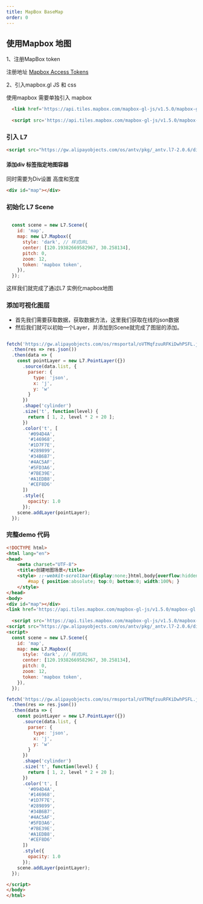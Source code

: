 ```yaml
---
title: MapBox BaseMap
order: 0
---
```


## 使用Mapbox 地图

1、注册MapBox token

   注册地址 [Mapbox Access Tokens](https://docs.mapbox.com/help/how-mapbox-works/access-tokens/#creating-and-managing-access-tokens)

2、引入mapbox.gl JS 和 css

使用mapbox 需要单独引入 mapbox

```html
  <link href='https://api.tiles.mapbox.com/mapbox-gl-js/v1.5.0/mapbox-gl.css' rel='stylesheet' />
  
  <script src='https://api.tiles.mapbox.com/mapbox-gl-js/v1.5.0/mapbox-gl.js'></script>
```


### 引入 L7 


```html
<script src="https://gw.alipayobjects.com/os/antv/pkg/_antv.l7-2.0.6/dist/l7.js"></script>
```


####  添加div 标签指定地图容器

同时需要为Div设置 高度和宽度

``` html
<div id="map"></div>
````

### 初始化 L7 Scene


```javascript

  const scene = new L7.Scene({
    id: 'map',
    map: new L7.Mapbox({
      style: 'dark', // 样式URL
      center: [120.19382669582967, 30.258134],
      pitch: 0,
      zoom: 12,
      token: 'mapbox token',
    }),
  });

```

这样我们就完成了通过L7 实例化mapbox地图


### 添加可视化图层


- 首先我们需要获取数据，获取数据方法，这里我们获取在线的json数据
- 然后我们就可以初始一个Layer，并添加到Scene就完成了图层的添加。

```javascript

fetch('https://gw.alipayobjects.com/os/rmsportal/oVTMqfzuuRFKiDwhPSFL.json')
  .then(res => res.json())
  .then(data => {
    const pointLayer = new L7.PointLayer({})
      .source(data.list, {
        parser: {
          type: 'json',
          x: 'j',
          y: 'w'
        }
      })
      .shape('cylinder')
      .size('t', function(level) {
        return [ 1, 2, level * 2 + 20 ];
      })
      .color('t', [
        '#094D4A',
        '#146968',
        '#1D7F7E',
        '#289899',
        '#34B6B7',
        '#4AC5AF',
        '#5FD3A6',
        '#7BE39E',
        '#A1EDB8',
        '#CEF8D6'
      ])
      .style({
        opacity: 1.0
      });
    scene.addLayer(pointLayer);
  });

  ```


### 完整demo 代码

```html
<!DOCTYPE html>
<html lang="en">
<head>
    <meta charset="UTF-8">
    <title>创建地图场景</title>
    <style> ::-webkit-scrollbar{display:none;}html,body{overflow:hidden;margin:0;}
    	#map { position:absolute; top:0; bottom:0; width:100%; }
    </style>
</head>
<body>
<div id="map"></div>
<link href='https://api.tiles.mapbox.com/mapbox-gl-js/v1.5.0/mapbox-gl.css' rel='stylesheet' />
  
  <script src='https://api.tiles.mapbox.com/mapbox-gl-js/v1.5.0/mapbox-gl.js'></script>
<script src="https://gw.alipayobjects.com/os/antv/pkg/_antv.l7-2.0.6/dist/l7.js"></script>
<script>
  const scene = new L7.Scene({
    id: 'map',
    map: new L7.Mapbox({
      style: 'dark', // 样式URL
      center: [120.19382669582967, 30.258134],
      pitch: 0,
      zoom: 12,
      token: 'mapbox token',
    }),
  });

fetch('https://gw.alipayobjects.com/os/rmsportal/oVTMqfzuuRFKiDwhPSFL.json')
  .then(res => res.json())
  .then(data => {
    const pointLayer = new L7.PointLayer({})
      .source(data.list, {
        parser: {
          type: 'json',
          x: 'j',
          y: 'w'
        }
      })
      .shape('cylinder')
      .size('t', function(level) {
        return [ 1, 2, level * 2 + 20 ];
      })
      .color('t', [
        '#094D4A',
        '#146968',
        '#1D7F7E',
        '#289899',
        '#34B6B7',
        '#4AC5AF',
        '#5FD3A6',
        '#7BE39E',
        '#A1EDB8',
        '#CEF8D6'
      ])
      .style({
        opacity: 1.0
      });
    scene.addLayer(pointLayer);
  });

</script>
</body>
</html>

```



